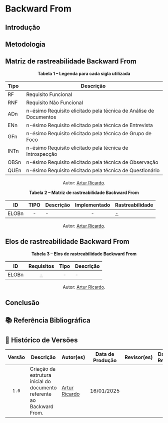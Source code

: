 # Backward From

## Introdução

## Metodologia

## Matriz de rastreabilidade Backward From


<div align="center">
    <p><strong>Tabela 1 – Legenda para cada sigla utilizada</strong></p>
</div>

<center>

| Tipo | Descrição                                                         |
| :--  | ----------------------------------------------------------------- |
| RF   | Requisito Funcional                                               |
| RNF  | Requisito Não Funcional                                           |
| ADn  | n-ésimo Requisito elicitado pela técnica de Análise de Documentos |
| ENn  | n-ésimo Requisito elicitado pela técnica de Entrevista            |
| GFn  | n-ésimo Requisito elicitado pela técnica de Grupo de Foco         |
| INTn | n-ésimo Requisito elicitado pela técnica de Introspecção          |
| OBSn | n-ésimo Requisito elicitado pela técnica de Observação            |
| QUEn | n-ésimo Requisito elicitado pela técnica de Questionário          |

</center>

<div align="center">
    <p>Autor: <a href="https://github.com/algorithmorphic">Artur Ricardo</a>.</p>
</div>


<div align="center">
    <p><strong>Tabela 2 – Matriz de rastreabilidade Backward From</strong></p>
</div>

<center>

| ID    | TIPO | Descrição | Implementado | Rastreabilidade |
| :---: | :--: | --------- | :----------: | --------------- |
| ELOBn | -    | -         | -            | [-]()           |

</center>

<div align="center">
    <p>Autor: <a href="https://github.com/algorithmorphic">Artur Ricardo</a>.</p>
</div>


## Elos de rastreabilidade Backward From


<div align="center">
    <p><strong>Tabela 3 – Elos de rastreabilidade Backward From</strong></p>
</div>

<center>

| ID    | Requisitos | Tipo | Descrição |
| :---: | :--------: | :--: | --------- |
| ELOBn | [-]()      | -    | -         |

</center>

<div align="center">
    <p>Autor: <a href="https://github.com/algorithmorphic">Artur Ricardo</a>.</p>
</div>


## Conclusão


## 📚 Referência Bibliográfica


## 📑 Histórico de Versões

| Versão | Descrição | Autor(es) | Data de Produção | Revisor(es) | Data de Revisão | 
| :----: | --------- | --------- | :--------------: | ----------- | :-------------: |
| `1.0`  | Criação da estrutura inicial do documento referente ao Backward From. | [Artur Ricardo](https://github.com/algorithmorphic) | 16/01/2025 |  |  |